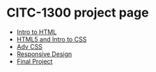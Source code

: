 # CITC-1300 project page

<ul>
<li><a href="intro_to_html/index.html" target="_blank">Intro to HTML</a></li>
<li><a href="html5_intro_css/index.html" target="_blank">HTML5 and Intro to CSS</a></li>
<li><a href="adv_css/index.html" target="_blank">Adv CSS </a></li>
<li><a href="responsive/index.html" target="_blank">Responsive Design </a></li>
<li><a href="final_project/index.html" target="_blank">Final Project</a></li>
</ul>
